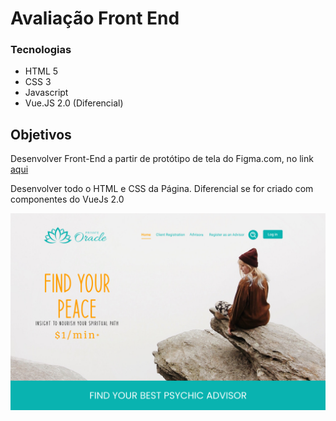 # Avaliação Front End

### Tecnologias

+ HTML 5
+ CSS 3
+ Javascript
+ Vue.JS 2.0 (Diferencial)

## Objetivos
Desenvolver Front-End a partir de protótipo de tela do Figma.com, no link [aqui](https://www.figma.com/file/lolnDY8mMjycSIOtYgd8iY/Peace-Website-Full-Website-Community?node-id=0%3A1)

Desenvolver todo o HTML e CSS da Página. Diferencial se for criado com componentes do VueJs 2.0

![Screen Shot](./Home.png)
